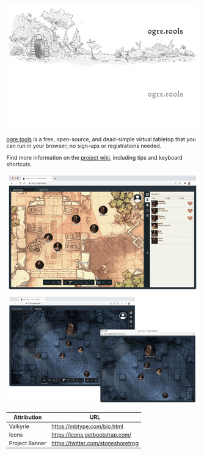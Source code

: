 ![Project Banner](web/extra/banner.png#gh-light-mode-only)
![Project Banner](web/extra/banner.dark.png#gh-dark-mode-only)

[ogre.tools](https://ogre.tools) is a free, open-source, and dead-simple virtual tabletop that you can run in your browser; no sign-ups or registrations needed.

Find more information on the [project wiki](https://github.com/samcf/ogre.tools/wiki), including tips and keyboard shortcuts.

![Initiative Demo](web/extra/share-initiative.png)
![Player View Demo](web/extra/share-player-view.png)

| Attribution | URL |
| ----------- | --- |
| Valkyrie | https://mbtype.com/bio.html |
| Icons | https://icons.getbootstrap.com/ |
| Project Banner | https://twitter.com/stoneshoretrpg |
